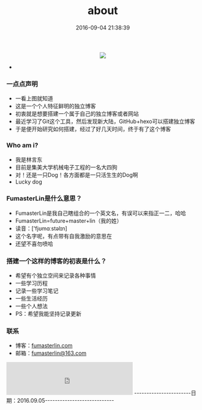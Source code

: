 ﻿---
title: about
date: 2016-09-04 21:38:39
---
<center>
    <p><img src="http://od191c801.bkt.clouddn.com/head1.jpg" align="center"></p>
</center>

 - 

### 一点点声明
 - 一看上图就知道
 - 这是一个个人特征鲜明的独立博客
 - 初衷就是想要搭建一个属于自己的独立博客或者网站
 - 最近学习了Git这个工具，然后发现新大陆，GitHub+hexo可以搭建独立博客
 - 于是便开始研究如何搭建，经过了好几天时间，终于有了这个博客
### Who am i? ###
 - 我是林言东
 - 目前是集美大学机械电子工程的一名大四狗
 - 对！还是一只Dog！各方面都是一只活生生的Dog啊
 - Lucky dog
### FumasterLin是什么意思？ ###
 - FumasterLin是我自己瞎组合的一个英文名，有误可以来指正一二，哈哈
 - FumasterLin=future+master+lin（我的姓）
 - 读音：['fjʊmɑːstəlɪn]
 - 这个名字呢，有点带有自我激励的意思在
 - 还望不喜勿喷哈
### 搭建一个这样的博客的初衷是什么？ ###
 - 希望有个独立空间来记录各种事情
 - 一些学习历程
 - 记录一些学习笔记
 - 一些生活经历
 - 一些个人想法
 - PS：希望我能坚持记录更新
### 联系 ###
 - 博客：[fumasterlin.com](www.fumasterlin.com)
 - 邮箱：[fumasterlin@163.com](fumasterlin@163.com)

<iframe frameborder="no" border="0" marginwidth="0" marginheight="0" width=330 height=86 src="http://music.163.com/outchain/player?type=2&id=35847388&auto=1&height=66"></iframe>
-----------------------日期：2016.09.05----------------------------
